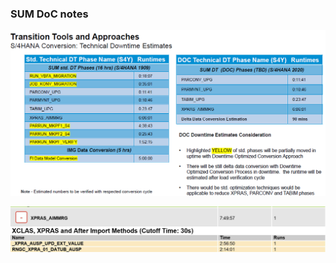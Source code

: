 ### SUM DoC notes



![image-20210914111659469](HANA%20SUM%20DoC.assets/image-20210914111659469-16316398220872.png)





![img](HANA%20SUM%20DoC.assets/clip_image001-16316397808371.jpg)



[2351294 - S/4HANA System Conversion / Upgrade: Measures to reduce technical downtime]: https://launchpad.support.sap.com/#/notes/2351294

